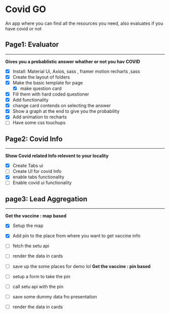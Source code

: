 # Covid GO 
An app where you can find all the resources you need, also evaluates  if you have covid or not

## Page1: Evaluator 
****
**Gives you a probablistic answer whather or not you hav COVID**
* [x]  Install: Material Ui, Axios, sass , framer motion recharts ,sass
* [x]  Create the layout of folders
* [x]  Make the basic template for page
    * [x]  make question card 
* [x]  Fill them with hard coded questioner
* [x]  Add functionality
  * [x]  change card contends on selecting the answer
  * [x]  Show a graph at the end to give you the probability
  * [x]  Add animation to recharts
* [ ]  Have  some css touchups

## Page2: Covid Info
****
**Show Covid related Info relevent to your locality**
 - [x] Create Tabs ui
 - [ ] Create UI for covid Info
 - [x] enable tabs functionality
 - [ ] Enable covid ui functionality

## page3: Lead Aggregation
****
**Get the vaccine : map based**
 - [x]  Setup the map
 - [x]  Add pin to the place from where you want to get vaccine info 
 - [ ]  fetch the setu api 
 - [ ]  render the data in cards
 - [ ]  save up the some places for demo lol
**Get the vaccine : pin based**
- [ ] setup a form to take the pin
- [ ] call setu api with the pin
- [ ] save some dummy data fro presentation
- [ ] render the data in cards

